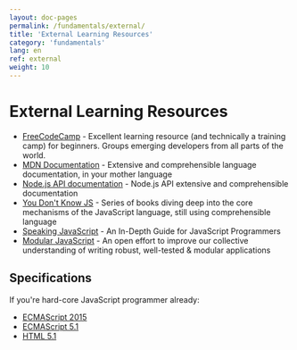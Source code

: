 ```yaml
---
layout: doc-pages
permalink: /fundamentals/external/
title: 'External Learning Resources'
category: 'fundamentals'
lang: en
ref: external
weight: 10
---
```


# External Learning Resources

- [FreeCodeCamp](https://www.freecodecamp.com/) - Excellent learning resource (and technically a training camp) for beginners. Groups emerging developers from all parts of the world.
- [MDN Documentation](https://developer.mozilla.org/docs/Web/JavaScript) - Extensive and comprehensible language documentation, in your mother language
- [Node.js API documentation](https://nodejs.org/dist/latest-v7.x/docs/api/) - Node.js API extensive and comprehensible documentation
- [You Don't Know JS](https://github.com/getify/You-Dont-Know-JS#you-dont-know-js-book-series) - Series of books diving deep into the core mechanisms of the JavaScript language, still using comprehensible language
- [Speaking JavaScript](http://speakingjs.com/) - An In-Depth Guide for JavaScript Programmers
- [Modular JavaScript](https://mjavascript.com/) - An open effort to improve our collective understanding of writing robust, well-tested & modular applications

## Specifications

If you're hard-core JavaScript programmer already:

- [ECMAScript 2015](http://www.ecma-international.org/ecma-262/6.0/)
- [ECMAScript 5.1](http://es5.github.io/)
- [HTML 5.1](https://www.w3.org/TR/2016/REC-html51-20161101/)
